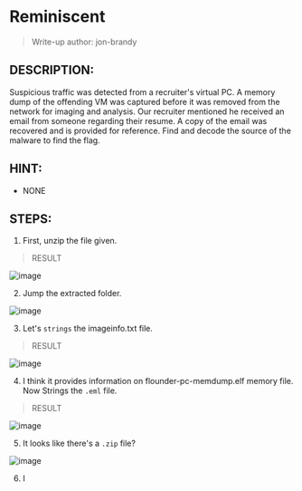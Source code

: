 # Reminiscent
> Write-up author: jon-brandy
## DESCRIPTION:
Suspicious traffic was detected from a recruiter's virtual PC. 
A memory dump of the offending VM was captured before it was removed from the network for imaging and analysis. 
Our recruiter mentioned he received an email from someone regarding their resume. 
A copy of the email was recovered and is provided for reference. Find and decode the source of the malware to find the flag.

## HINT:
- NONE

## STEPS:
1. First, unzip the file given.

> RESULT

![image](https://user-images.githubusercontent.com/70703371/207777216-c27ab91f-d18a-4300-b02f-70b716d25b30.png)


2. Jump the extracted folder.

![image](https://user-images.githubusercontent.com/70703371/207777280-2282bbf5-a6c9-41bd-a5d4-6148af472705.png)


3. Let's `strings` the imageinfo.txt file.

> RESULT

![image](https://user-images.githubusercontent.com/70703371/207777675-41520362-973a-4cdd-9326-bad0f00c3130.png)


4. I think it provides information on flounder-pc-memdump.elf memory file. Now Strings the `.eml` file.

> RESULT


![image](https://user-images.githubusercontent.com/70703371/207778293-376ada2c-1d4e-4dc1-93fd-b0cd0016ae10.png)


5. It looks like there's a `.zip` file?

![image](https://user-images.githubusercontent.com/70703371/207778361-c0075d3a-bdb2-4537-bf2f-509f0ff784ad.png)


6. I
